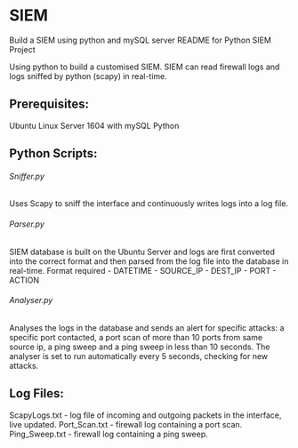 # SIEM
Build a SIEM using python and mySQL server
README for Python SIEM Project

Using python to build a customised SIEM. SIEM can read firewall logs and logs sniffed by python (scapy) in real-time.

## Prerequisites:
Ubuntu Linux Server 1604 with mySQL
Python

## Python Scripts:
###### Sniffer.py
Uses Scapy to sniff the interface and continuously writes logs into a log file.

###### Parser.py
SIEM database is built on the Ubuntu Server and logs are first converted into the correct format and then parsed from the log file into the database in real-time. Format required - 
DATETIME  -  SOURCE_IP  -  DEST_IP  -  PORT  -  ACTION

###### Analyser.py
Analyses the logs in the database and sends an alert for specific attacks: a specific port contacted, a port scan of more than 10 ports from same source ip, a ping sweep and a ping sweep in less than 10 seconds. The analyser is set to run automatically every 5 seconds, checking for new attacks.

## Log Files:
ScapyLogs.txt - log file of incoming and outgoing packets in the interface, live updated.
Port_Scan.txt - firewall log containing a port scan.
Ping_Sweep.txt - firewall log containing a ping sweep.


